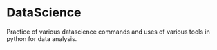 # DataScience
Practice of various datascience commands and uses of various tools in python for data analysis.

